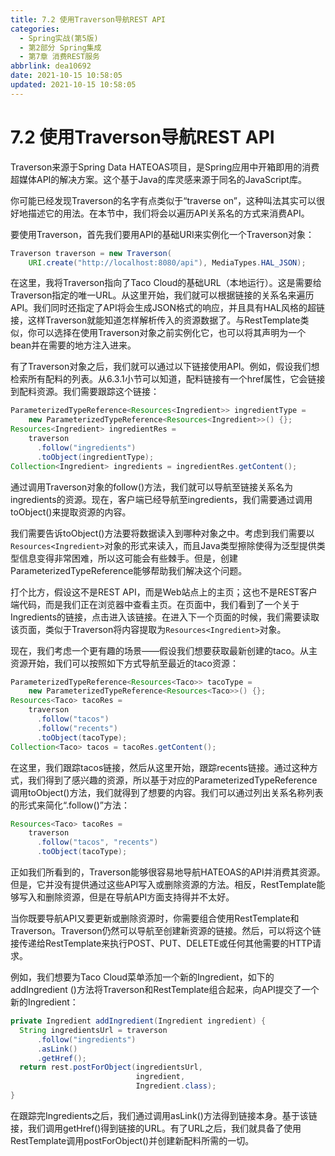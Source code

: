 ```yaml
---
title: 7.2 使用Traverson导航REST API
categories:
  - Spring实战(第5版)
  - 第2部分 Spring集成
  - 第7章 消费REST服务
abbrlink: dea10692
date: 2021-10-15 10:58:05
updated: 2021-10-15 10:58:05
---
```

# 7.2 使用Traverson导航REST API
Traverson来源于Spring Data HATEOAS项目，是Spring应用中开箱即用的消费超媒体API的解决方案。这个基于Java的库灵感来源于同名的JavaScript库。

你可能已经发现Traverson的名字有点类似于“traverse on”，这种叫法其实可以很好地描述它的用法。在本节中，我们将会以遍历API关系名的方式来消费API。

要使用Traverson，首先我们要用API的基础URI来实例化一个Traverson对象：

```java
Traverson traverson = new Traverson(
    URI.create("http://localhost:8080/api"), MediaTypes.HAL_JSON);
```

在这里，我将Traverson指向了Taco Cloud的基础URL（本地运行）。这是需要给Traverson指定的唯一URL。从这里开始，我们就可以根据链接的关系名来遍历API。我们同时还指定了API将会生成JSON格式的响应，并且具有HAL风格的超链接，这样Traverson就能知道怎样解析传入的资源数据了。与RestTemplate类似，你可以选择在使用Traverson对象之前实例化它，也可以将其声明为一个bean并在需要的地方注入进来。

有了Traverson对象之后，我们就可以通过以下链接使用API。例如，假设我们想检索所有配料的列表。从6.3.1小节可以知道，配料链接有一个href属性，它会链接到配料资源。我们需要跟踪这个链接：

```java
ParameterizedTypeReference<Resources<Ingredient>> ingredientType =
    new ParameterizedTypeReference<Resources<Ingredient>>() {};
Resources<Ingredient> ingredientRes =
    traverson
      .follow("ingredients")
      .toObject(ingredientType);
Collection<Ingredient> ingredients = ingredientRes.getContent();
```

通过调用Traverson对象的follow()方法，我们就可以导航至链接关系名为ingredients的资源。现在，客户端已经导航至ingredients，我们需要通过调用toObject()来提取资源的内容。

我们需要告诉toObject()方法要将数据读入到哪种对象之中。考虑到我们需要以`Resources<Ingredient>`对象的形式来读入，而且Java类型擦除使得为泛型提供类型信息变得非常困难，所以这可能会有些棘手。但是，创建ParameterizedTypeReference能够帮助我们解决这个问题。

打个比方，假设这不是REST API，而是Web站点上的主页；这也不是REST客户端代码，而是我们正在浏览器中查看主页。在页面中，我们看到了一个关于Ingredients的链接，点击进入该链接。在进入下一个页面的时候，我们需要读取该页面，类似于Traverson将内容提取为`Resources<Ingredient>`对象。

现在，我们考虑一个更有趣的场景——假设我们想要获取最新创建的taco。从主资源开始，我们可以按照如下方式导航至最近的taco资源：

```java
ParameterizedTypeReference<Resources<Taco>> tacoType =
    new ParameterizedTypeReference<Resources<Taco>>() {};
Resources<Taco> tacoRes =
    traverson
      .follow("tacos")
      .follow("recents")
      .toObject(tacoType);
Collection<Taco> tacos = tacoRes.getContent();
```

在这里，我们跟踪tacos链接，然后从这里开始，跟踪recents链接。通过这种方式，我们得到了感兴趣的资源，所以基于对应的ParameterizedTypeReference调用toObject()方法，我们就得到了想要的内容。我们可以通过列出关系名称列表的形式来简化“.follow()”方法：

```java
Resources<Taco> tacoRes =
    traverson
      .follow("tacos", "recents")
      .toObject(tacoType);
```

正如我们所看到的，Traverson能够很容易地导航HATEOAS的API并消费其资源。但是，它并没有提供通过这些API写入或删除资源的方法。相反，RestTemplate能够写入和删除资源，但是在导航API方面支持得并不太好。

当你既要导航API又要更新或删除资源时，你需要组合使用RestTemplate和Traverson。Traverson仍然可以导航至创建新资源的链接。然后，可以将这个链接传递给RestTemplate来执行POST、PUT、DELETE或任何其他需要的HTTP请求。

例如，我们想要为Taco Cloud菜单添加一个新的Ingredient，如下的addIngredient ()方法将Traverson和RestTemplate组合起来，向API提交了一个新的Ingredient：

```java
private Ingredient addIngredient(Ingredient ingredient) {
  String ingredientsUrl = traverson
      .follow("ingredients")
      .asLink()
      .getHref();
  return rest.postForObject(ingredientsUrl,
                            ingredient,
                            Ingredient.class);
}
```

在跟踪完Ingredients之后，我们通过调用asLink()方法得到链接本身。基于该链接，我们调用getHref()得到链接的URL。有了URL之后，我们就具备了使用RestTemplate调用postForObject()并创建新配料所需的一切。
